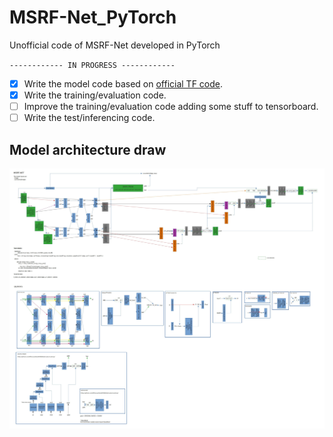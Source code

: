 # MSRF-Net_PyTorch
Unofficial code of MSRF-Net developed in PyTorch

`------------ IN PROGRESS ------------`

- [x] Write the model code based on [official TF code](https://github.com/NoviceMAn-prog/MSRF-Net).
- [x] Write the training/evaluation code.
- [ ] Improve the training/evaluation code adding some stuff to tensorboard.
- [ ] Write the test/inferencing code.

## Model architecture draw

![MSRF-NET diagram](./images/MSRF-NET.jpg)
